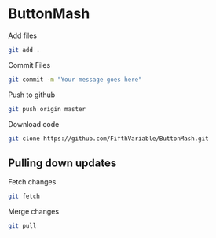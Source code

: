 ButtonMash
==========

Add files
```bash
git add .
```

Commit Files
```bash
git commit -m "Your message goes here"
```

Push to github
```bash
git push origin master
```

Download code
```bash
git clone https://github.com/FifthVariable/ButtonMash.git
```

Pulling down updates
---------------
Fetch changes
```bash
git fetch
```

Merge changes
```bash
git pull
```

